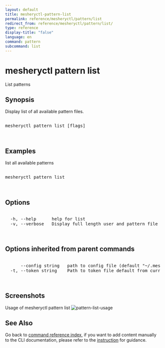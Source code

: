 ```yaml
---
layout: default
title: mesheryctl-pattern-list
permalink: reference/mesheryctl/pattern/list
redirect_from: reference/mesheryctl/pattern/list/
type: reference
display-title: "false"
language: en
command: pattern
subcommand: list
---
```


# mesheryctl pattern list

List patterns

## Synopsis

Display list of all available pattern files.
<pre class='codeblock-pre'>
<div class='codeblock'>
mesheryctl pattern list [flags]

</div>
</pre> 

## Examples

list all available patterns
<pre class='codeblock-pre'>
<div class='codeblock'>
mesheryctl pattern list

</div>
</pre> 

## Options

<pre class='codeblock-pre'>
<div class='codeblock'>
  -h, --help      help for list
  -v, --verbose   Display full length user and pattern file identifiers

</div>
</pre>

## Options inherited from parent commands

<pre class='codeblock-pre'>
<div class='codeblock'>
      --config string   path to config file (default "~/.meshery/config.yaml")
  -t, --token string    Path to token file default from current context

</div>
</pre>

## Screenshots

Usage of mesheryctl pattern list
![pattern-list-usage](/assets/img/mesheryctl/patternList.png)

## See Also

Go back to [command reference index](/reference/mesheryctl/), if you want to add content manually to the CLI documentation, please refer to the [instruction](/project/contributing/contributing-cli#preserving-manually-added-documentation) for guidance.
